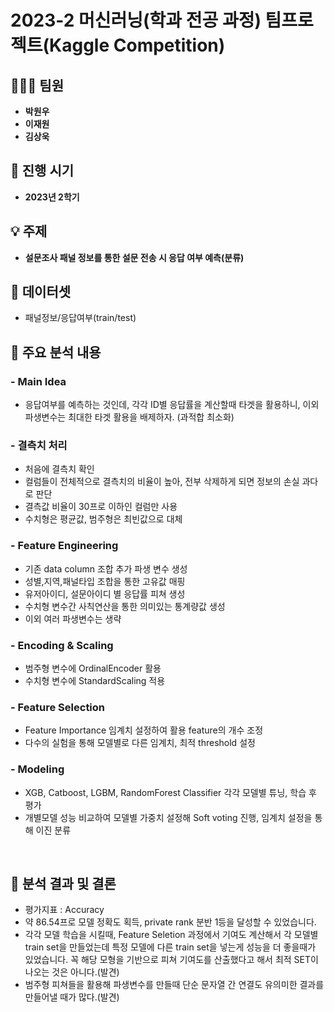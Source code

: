 #  **2023-2 머신러닝(학과 전공 과정) 팀프로젝트(Kaggle Competition)**

## 🧑‍🤝‍🧑 **팀원**
- **박원우**
- **이재원**
- **김상욱**

## 📅 **진행 시기**
- **2023년 2학기**

## 💡 **주제**
- **설문조사 패널 정보를 통한 설문 전송 시 응답 여부 예측(분류)**

##  📌 **데이터셋**
- 패널정보/응답여부(train/test)
  
## 📌 **주요 분석 내용**

### - **Main Idea**
- 응답여부를 예측하는 것인데, 각각 ID별 응답률을 계산할때 타겟을 활용하니, 이외 파생변수는
  최대한 타겟 활용을 배제하자. (과적합 최소화)
  
### - **결측치 처리**
- 처음에 결측치 확인
- 컬럼들이 전체적으로 결측치의 비율이 높아, 전부 삭제하게 되면 정보의 손실 과다로 판단
- 결측값 비율이 30프로 이하인 컬럼만 사용
- 수치형은 평균값, 범주형은 최빈값으로 대체

### - **Feature Engineering**
- 기존 data column 조합 추가 파생 변수 생성
- 성별,지역,패널타입 조합을 통한 고유값 매핑
- 유저아이디, 설문아이디 별 응답률 피쳐 생성
- 수치형 변수간 사칙연산을 통한 의미있는 통계량값 생성
- 이외 여러 파생변수는 생략

### - **Encoding & Scaling**
- 범주형 변수에 OrdinalEncoder 활용
- 수치형 변수에 StandardScaling 적용

### - **Feature Selection**
- Feature Importance 임계치 설정하여 활용 feature의 개수 조정
- 다수의 실험을 통해 모델별로 다른 임계치, 최적 threshold 설정
  
### - **Modeling**
- XGB, Catboost, LGBM, RandomForest Classifier 각각 모델별 튜닝, 학습 후 평가
- 개별모델 성능 비교하여 모델별 가중치 설정해 Soft voting 진행, 임계치 설정을 통해 이진 분류

<br/>

## 📝 **분석 결과 및 결론**
- 평가지표 : Accuracy
- 약 86.54프로 모델 정확도 획득, private rank 분반 1등을 달성할 수 있었습니다.
- 각각 모델 학습을 시킬때, Feature Seletion 과정에서 기여도 계산해서 각 모델별 train set을 만들었는데 특정 모델에
  다른 train set을 넣는게 성능을 더 좋을때가 있었습니다. 꼭 해당 모형을 기반으로 피쳐 기여도를 산출했다고 해서 최적 SET이 나오는 것은 아니다.(발견)
- 범주형 피쳐들을 활용해 파생변수를 만들때 단순 문자열 간 연결도 유의미한 결과를 만들어낼 때가 많다.(발견)
